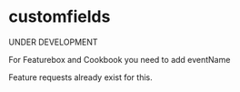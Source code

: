 # customfields
UNDER DEVELOPMENT

For Featurebox and Cookbook you need to add eventName

Feature requests already exist for this.
